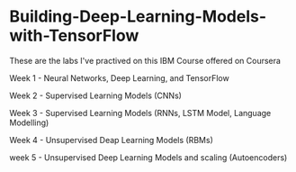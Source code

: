 # Building-Deep-Learning-Models-with-TensorFlow
These are the labs I've practived on this IBM Course offered on Coursera


Week 1 - Neural Networks, Deep Learning, and TensorFlow

Week 2 - Supervised Learning Models (CNNs)

Week 3 - Supervised Learning Models (RNNs, LSTM Model, Language Modelling)

Week 4 - Unsupervised Deap Learning Models (RBMs)

week 5 - Unsupervised Deep Learning Models and scaling (Autoencoders)
